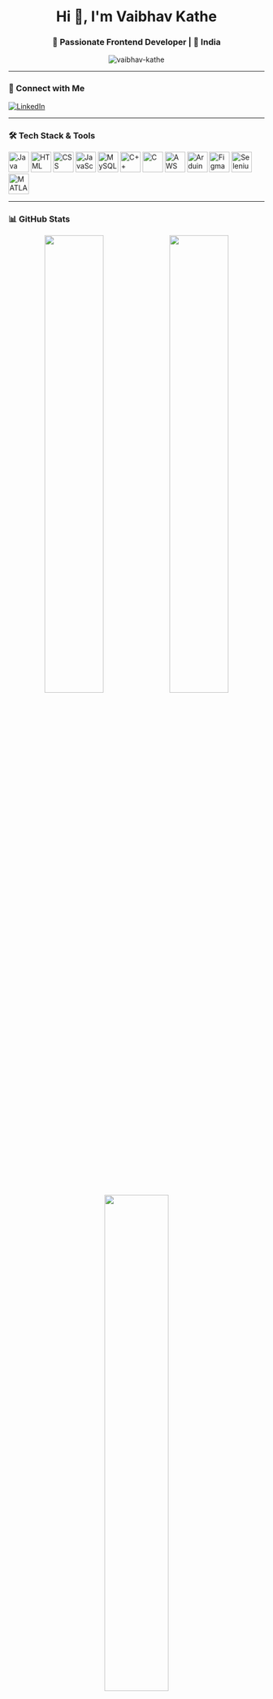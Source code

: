 <h1 align="center">Hi 👋, I'm Vaibhav Kathe</h1>
<h3 align="center">🚀 Passionate Frontend Developer | 📍 India</h3>

<p align="center">
  <img src="https://komarev.com/ghpvc/?username=vaibhav-kathe&label=Profile%20views&color=blueviolet&style=flat-square" alt="vaibhav-kathe" />
</p>

---

### 🔗 Connect with Me
<p align="left">
  <a href="https://www.linkedin.com/in/vaibhavkathe1030/" target="_blank">
    <img src="https://img.shields.io/badge/LinkedIn-blue?style=for-the-badge&logo=linkedin" alt="LinkedIn" />
  </a>
</p>

---

### 🛠️ Tech Stack & Tools

<p align="left">
  <img src="https://cdn.jsdelivr.net/gh/devicons/devicon/icons/java/java-original.svg" width="40" height="40" alt="Java" />
  <img src="https://cdn.jsdelivr.net/gh/devicons/devicon/icons/html5/html5-original.svg" width="40" height="40" alt="HTML" />
  <img src="https://cdn.jsdelivr.net/gh/devicons/devicon/icons/css3/css3-original.svg" width="40" height="40" alt="CSS" />
  <img src="https://cdn.jsdelivr.net/gh/devicons/devicon/icons/javascript/javascript-original.svg" width="40" height="40" alt="JavaScript" />
  <img src="https://cdn.jsdelivr.net/gh/devicons/devicon/icons/mysql/mysql-original-wordmark.svg" width="40" height="40" alt="MySQL" />
  <img src="https://cdn.jsdelivr.net/gh/devicons/devicon/icons/cplusplus/cplusplus-original.svg" width="40" height="40" alt="C++" />
  <img src="https://cdn.jsdelivr.net/gh/devicons/devicon/icons/c/c-original.svg" width="40" height="40" alt="C" />
  <img src="https://cdn.jsdelivr.net/gh/devicons/devicon/icons/amazonwebservices/amazonwebservices-original.svg" width="40" height="40" alt="AWS" />
  <img src="https://cdn.jsdelivr.net/gh/devicons/devicon/icons/arduino/arduino-original.svg" width="40" height="40" alt="Arduino" />
  <img src="https://cdn.jsdelivr.net/gh/devicons/devicon/icons/figma/figma-original.svg" width="40" height="40" alt="Figma" />
  <img src="https://www.vectorlogo.zone/logos/selenium/selenium-icon.svg" width="40" height="40" alt="Selenium" />
  <img src="https://upload.wikimedia.org/wikipedia/commons/2/21/Matlab_Logo.png" width="40" height="40" alt="MATLAB" />
</p>

---

### 📊 GitHub Stats

<p align="center">
  <img src="https://github-readme-stats.vercel.app/api?username=vaibhav-kathe&show_icons=true&theme=github_dark&hide_border=true" width="48%" />
  <img src="https://github-readme-streak-stats.herokuapp.com/?user=vaibhav-kathe&theme=github-dark-blue&hide_border=true" width="48%" />
</p>

<p align="center">
  <img src="https://github-readme-stats.vercel.app/api/top-langs/?username=vaibhav-kathe&layout=compact&theme=github_dark&hide_border=true" width="50%" />
</p>

---

### ✨ A Little About Me

- 🎓 Engineering Student passionate about **Web Development & IoT**  
- 🛠️ Skilled in **Java, C++, MySQL, and Frontend Tech**  
- 🌱 Currently exploring **AWS & Full-Stack Development**  
- ⚡ Fun Fact: I love **turning ideas into real projects**

---

> _“Code is like humor. When you have to explain it, it’s bad.” – Cory House_
